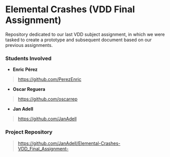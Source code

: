 # Elemental Crashes (VDD Final Assignment)

Repository dedicated to our last VDD subject assignment, in which we were tasked to create a prototype and subsequent document based on our previous assignments.

### Students Involved

* **Enric Pérez**
> https://github.com/PerezEnric

* **Oscar Reguera**
> https://github.com/oscarrep

* **Jan Adell**
> https://github.com/JanAdell


### Project Repository

> https://github.com/JanAdell/Elemental-Crashes-VDD_Final_Assignment-
